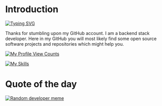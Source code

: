 # Introduction 
[![Typing SVG](https://readme-typing-svg.herokuapp.com?font=Montserrat&size=50&pause=1000&vCenter=true&random=false&width=435&height=100&lines=Hello+There!;Nice+to+meet+you)](https://git.io/typing-svg)


Thanks for stumbling upon my GitHub account. I am a backend stack developer. Here in my GitHub you will most likely find some open source software projects and repositories which might help you.

[![My Profile View Counts](https://komarev.com/ghpvc/?username=blazeinferno64&label=Profile%20Views%20&color=dc149c&style=plastic)](https://github.com/blazeinferno64)

<!-- https://komarev.com/ghpvc/?username=blazeinferno64&label=PROFILE+VIEW+COUNT&style=for-the-badge&color=e91e63 -->

[![My Skills](https://skillicons.dev/icons?i=html,css,js,python,c,cpp)](https://github.com/blazeinferno64)

# Quote of the day

[![Random developer meme](https://i.chzbgr.com/full/9340632832/hADF9F8FC/your-code-for-the-74th-time-and-you-finally-get-a-different-error-i-see-this-as-an-absolute-win)](https://github.com/blazeinferno64)
